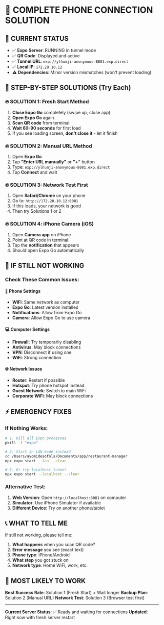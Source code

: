 # 🚀 COMPLETE PHONE CONNECTION SOLUTION

## 📍 CURRENT STATUS
- ✅ **Expo Server**: RUNNING in tunnel mode
- ✅ **QR Code**: Displayed and active
- ✅ **Tunnel URL**: `exp://ylhumji-anonymous-8081.exp.direct`
- ✅ **Local IP**: `172.20.10.12`
- ⚠️ **Dependencies**: Minor version mismatches (won't prevent loading)

## 🎯 STEP-BY-STEP SOLUTIONS (Try Each)

### 🔥 SOLUTION 1: Fresh Start Method
1. **Close Expo Go** completely (swipe up, close app)
2. **Open Expo Go** again
3. **Scan QR code** from terminal
4. **Wait 60-90 seconds** for first load
5. If you see loading screen, **don't close it** - let it finish

### 🔥 SOLUTION 2: Manual URL Method
1. Open **Expo Go**
2. Tap **"Enter URL manually"** or **"+"** button
3. Type: `exp://ylhumji-anonymous-8081.exp.direct`
4. Tap **Connect** and wait

### 🔥 SOLUTION 3: Network Test First
1. Open **Safari/Chrome** on your phone
2. Go to: `http://172.20.10.12:8081`
3. If this loads, your network is good
4. Then try Solutions 1 or 2

### 🔥 SOLUTION 4: iPhone Camera (iOS)
1. Open **Camera app** on iPhone
2. Point at QR code in terminal
3. Tap the **notification** that appears
4. Should open Expo Go automatically

## 🔧 IF STILL NOT WORKING

### Check These Common Issues:

#### 📱 Phone Settings
- **WiFi**: Same network as computer
- **Expo Go**: Latest version installed
- **Notifications**: Allow from Expo Go
- **Camera**: Allow Expo Go to use camera

#### 💻 Computer Settings
- **Firewall**: Try temporarily disabling
- **Antivirus**: May block connections
- **VPN**: Disconnect if using one
- **WiFi**: Strong connection

#### 🌐 Network Issues
- **Router**: Restart if possible
- **Hotspot**: Try phone hotspot instead
- **Guest Network**: Switch to main WiFi
- **Corporate WiFi**: May block connections

## ⚡ EMERGENCY FIXES

### If Nothing Works:
```bash
# 1. Kill all Expo processes
pkill -f "expo"

# 2. Start in LAN mode instead
cd /Users/ayomidesofola/Documents/app/restaurant-manager
npx expo start --lan --clear

# 3. Or try localhost tunnel
npx expo start --localhost --clear
```

### Alternative Test:
1. **Web Version**: Open `http://localhost:8081` on computer
2. **Simulator**: Use iPhone Simulator if available
3. **Different Device**: Try on another phone/tablet

## 📞 WHAT TO TELL ME

If still not working, please tell me:
1. **What happens** when you scan QR code?
2. **Error message** you see (exact text)
3. **Phone type**: iPhone/Android
4. **What step** you got stuck on
5. **Network type**: Home WiFi, work, etc.

## 🎯 MOST LIKELY TO WORK

**Best Success Rate**: Solution 1 (Fresh Start) + Wait longer
**Backup Plan**: Solution 2 (Manual URL)
**Network Test**: Solution 3 (Browser test first)

---

**Current Server Status**: ✅ Ready and waiting for connections
**Updated**: Right now with fresh server restart
